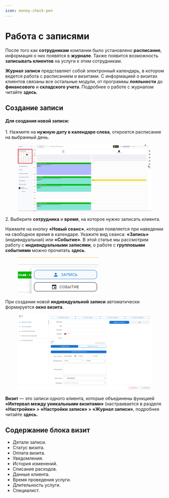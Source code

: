 ```yaml
---
icon: money-check-pen
---
```


# Работа с записями

После того как **сотрудникам** компании было установлено **расписание**, информация о них появятся в **журнале**. Также появится возможность **записывать клиентов** на услуги к этим сотрудникам.

**Журнал записи** представляет собой электронный календарь, в котором ведется работа с расписанием и визитами. С информацией о визитах клиентов связаны все остальные модули, от программы **лояльности** до **финансового** и **складского учета**. Подробнее о работе с журналом читайте **здесь**.&#x20;

## Создание записи

#### Для создания новой записи:&#x20;

1\. Нажмите на **нужную дату в календаре слева**, откроется расписание на выбранный день.

<figure><img src="../../../.gitbook/assets/Juc2c52OPzw.jpg" alt=""><figcaption></figcaption></figure>

2\. Выберите **сотрудника** и **время**, на которое нужно записать клиента.&#x20;

Нажмите на кнопку **«Новый сеанс»**, которая появляется при наведении на свободное время в календаре. Укажите вид сеанса: **«Запись»** (индивидуальная) или **«Событие»**. В этой статье мы рассмотрим работу с **индивидуальными записями**, о работе с **групповыми событиями** можно прочитать **здесь**.

<figure><img src="../../../.gitbook/assets/image (328).png" alt=""><figcaption></figcaption></figure>

При создании новой **индивидуальной записи** автоматически формируется **окно визита**.

<figure><img src="../../../.gitbook/assets/image (329).png" alt=""><figcaption></figcaption></figure>

**Визит** — это записи одного клиента, которые объединены функцией **«Интервал между уникальными визитами»** (настраивается в разделе **«Настройки» > «Настройки записи» > «Журнал записи»**, подробнее читайте **здесь.**

## Содержание блока визит

* Детали записи.&#x20;
* Статус визита.
* Оплата визита.
* Уведомления.
* История изменений.
* Списание расходов.
* Данные клиента.
* Время проведения услуги.
* Длительность услуги.
* Специалист.










